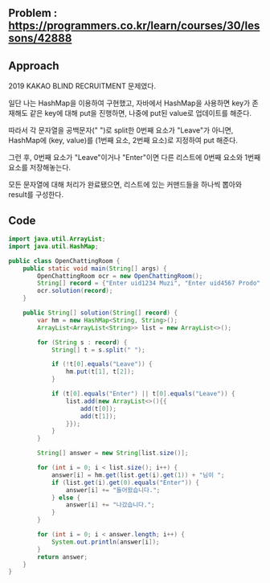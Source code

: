 ## Problem : https://programmers.co.kr/learn/courses/30/lessons/42888

## Approach

2019 KAKAO BLIND RECRUITMENT 문제였다.

일단 나는 HashMap을 이용하여 구현했고, 자바에서 HashMap을 사용하면 key가 존재해도 같은 key에 대해 put을 진행하면, 나중에 put된 value로 업데이트를 해준다.



따라서 각 문자열을 공백문자(" ")로 split한 0번째 요소가 "Leave"가 아니면, HashMap에 (key, value)를 (1번째 요소, 2번째 요소)로 지정하여 put 해준다.

그런 후, 0번째 요소가 "Leave"이거나 "Enter"이면 다른 리스트에 0번째 요소와 1번째 요소를 저장해놓는다.

모든 문자열에 대해 처리가 완료됐으면, 리스트에 있는 커맨드들을 하나씩 뽑아와 result를 구성한다.

## Code

```java
import java.util.ArrayList;
import java.util.HashMap;

public class OpenChattingRoom {
    public static void main(String[] args) {
        OpenChattingRoom ocr = new OpenChattingRoom();
        String[] record = {"Enter uid1234 Muzi", "Enter uid4567 Prodo", "Leave uid1234", "Enter uid1234 Prodo", "Change uid4567 Ryan"};
        ocr.solution(record);
    }

    public String[] solution(String[] record) {
        var hm = new HashMap<String, String>();
        ArrayList<ArrayList<String>> list = new ArrayList<>();

        for (String s : record) {
            String[] t = s.split(" ");

            if (!t[0].equals("Leave")) {
                hm.put(t[1], t[2]);
            }

            if (t[0].equals("Enter") || t[0].equals("Leave")) {
                list.add(new ArrayList<>(){{
                    add(t[0]);
                    add(t[1]);
                }});
            }
        }

        String[] answer = new String[list.size()];

        for (int i = 0; i < list.size(); i++) {
            answer[i] = hm.get(list.get(i).get(1)) + "님이 ";
            if (list.get(i).get(0).equals("Enter")) {
                answer[i] += "들어왔습니다.";
            } else {
                answer[i] += "나갔습니다.";
            }
        }

        for (int i = 0; i < answer.length; i++) {
            System.out.println(answer[i]);
        }
        return answer;
    }
}

```

